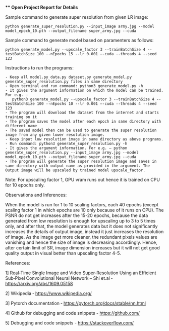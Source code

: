 <b>** Open Project Report for Details</b>

Sample command to generate super resolution from given LR image:

	python generate_super_resolution.py --input_image army.jpg --model model_epoch_10.pth --output_filename super_army.jpg --cuda

Sample command to generate model based on paramenters as follows:

	python generate_model.py --upscale_factor 3 --trainBatchSize 4 --testBatchSize 100 --nEpochs 15 --lr 0.001 –-cuda --threads 4 --seed 123


Instructions to run the programs:

	- Keep all model.py data.py dataset.py generate_model.py generate_super_resolution.py files in same directory
	- Open terminal and run command: python3 generate_model.py -h
	- It gives the argument information on which the model can be trained. For e.g. –
	   python3 generate_model.py --upscale_factor 3 --trainBatchSize 4 --testBatchSize 100 --nEpochs 10 --lr 0.001 –-cuda --threads 4 --seed 123
	- The program will download the dataset from the internet and starts training on it
	- The program saves the model after each epoch in same directory with different name
	- The saved model then can be used to generate the super resolution image from any given lower resolution image.
	- Keep input low resolution image in same directory as above programs.
	- Run command: python3 generate_super_resolution.py -h
	- It gives the argument information. For e.g. – python generate_super_resolution.py --input_image army.jpg --model model_epoch_10.pth --output_filename super_army.jpg --cuda
	- The program will generate the super resolution image and saves in same directory with output name as provided in the argument. The Output image will be upscaled by trained model upscale_factor.

Note: For upscaling factor 1, GPU vram runs out hence it is trained on CPU for 10 epochs only.


Observations and Inferences:

When the model is run for 1 to 10 scaling factors, each 40 epochs (except scaling factor 1 in which epochs are 10 only because of it runs on CPU). The PSNR do not get increases after the 15-20 epochs, because the data generated from low resolution is enough for upscaling up to 3 to 5 times only, and after that, the model generates data but it does not significantly increases the details of output image, instead it just increases the resolution of image. As the image get more cleaner, the redundant pixels values are vanishing and hence the size of image is decreasing accordingly. Hence, after certain limit of SR, image dimension increases but it will not get good quality output in visual better than upscaling factor 4-5.


References:

1] Real‐Time Single Image and Video Super‐Resolution Using an Efficient Sub‐Pixel Convolutional Neural Network – Shi et.al ‐ https://arxiv.org/abs/1609.05158

2] Wikipedia ‐ https://www.wikipedia.org/

3] Pytorch documentation ‐ https://pytorch.org/docs/stable/nn.html

4] Github for debugging and code snippets - https://github.com/

5] Debugging and code snippets - https://stackoverflow.com/
